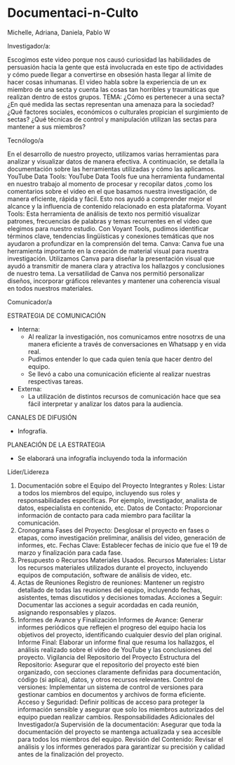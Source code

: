 # Documentaci-n-Culto

Michelle, Adriana, Daniela, Pablo W

Investigador/a:  

Escogimos este video porque nos causó curiosidad las habilidades de persuasión hacia la gente que está involucrada en este tipo de actividades y cómo puede llegar a convertirse en obsesión hasta llegar al límite de hacer cosas inhumanas.
El video habla sobre la experiencia de un ex miembro de una secta y cuenta las cosas tan horribles y traumáticas que realizan dentro de estos grupos.
TEMA: ¿Cómo es pertenecer a una secta? 
¿En qué medida las sectas representan una amenaza para la sociedad?
¿Qué factores sociales, económicos o culturales propician el surgimiento de sectas?
¿Qué técnicas de control y manipulación utilizan las sectas para mantener a sus miembros?


Tecnólogo/a 
 
En el desarrollo de nuestro proyecto, utilizamos varias herramientas para analizar y visualizar datos de manera efectiva. A continuación, se detalla la documentación sobre las herramientas utilizadas y cómo las aplicamos.
 YouTube Data Tools: 
YouTube Data Tools fue una herramienta fundamental en nuestro trabajo al momento de procesar y recopilar datos ,como los comentarios sobre el video en el que basamos nuestra investigación, de manera eficiente, rápida y fácil. Esto nos ayudó a comprender mejor el alcance y la influencia de contenido relacionado en esta plataforma.
Voyant Tools:
Esta herramienta de análisis de texto nos permitió visualizar patrones, frecuencias de palabras y temas recurrentes en el video que elegimos para nuestro estudio. Con Voyant Tools, pudimos identificar términos clave, tendencias lingüísticas y conexiones temáticas que nos ayudaron a profundizar en la comprensión del tema. 
Canva:
Canva fue una herramienta importante en la creación de material visual para nuestra investigación. Utilizamos Canva para diseñar la presentación visual que ayudó a transmitir de manera clara y atractiva los hallazgos y conclusiones de nuestro tema. La versatilidad de Canva nos permitió personalizar diseños, incorporar gráficos relevantes y mantener una coherencia visual en todos nuestros materiales.


Comunicador/a 

ESTRATEGIA DE COMUNICACIÓN
- Interna:
  - Al realizar la investigación, nos comunicamos entre nosotrxs de una manera eficiente a través de conversaciones en Whatsapp y en vida real.
  - Pudimos entender lo que cada quien tenía que hacer dentro del equipo.
  - Se llevó a cabo una comunicación eficiente al realizar nuestras respectivas tareas.
- Externa:
  - La utilización de distintos recursos de comunicación hace que sea fácil interpretar y analizar los datos para la audiencia.

CANALES DE DIFUSIÓN
  - Infografía.

PLANEACIÓN DE LA ESTRATEGIA
  - Se elaborará una infografía incluyendo toda la información 

 
Líder/Lidereza 
 
1. Documentación sobre el Equipo del Proyecto
Integrantes y Roles: Listar a todos los miembros del equipo, incluyendo sus roles y responsabilidades específicas. Por ejemplo, investigador, analista de datos, especialista en contenido, etc.
Datos de Contacto: Proporcionar información de contacto para cada miembro para facilitar la comunicación.
2. Cronograma
Fases del Proyecto: Desglosar el proyecto en fases o etapas, como investigación preliminar, análisis del video, generación de informes, etc.
Fechas Clave: Establecer fechas de inicio que fue el 19 de marzo  y finalización para cada fase.
3. Presupuesto o Recursos Materiales Usados.
Recursos Materiales: Listar los recursos materiales utilizados durante el proyecto, incluyendo equipos de computación, software de análisis de video, etc.
5. Actas de Reuniones
Registro de reuniones: Mantener un registro detallado de todas las reuniones del equipo, incluyendo fechas, asistentes, temas discutidos y decisiones tomadas.
Acciones a Seguir: Documentar las acciones a seguir acordadas en cada reunión, asignando responsables y plazos.
6. Informes de Avance y Finalización
Informes de Avance: Generar informes periódicos que reflejen el progreso del equipo hacia los objetivos del proyecto, identificando cualquier desvío del plan original.
Informe Final: Elaborar un informe final que resuma los hallazgos, el análisis realizado sobre el video de YouTube y las conclusiones del proyecto.
Vigilancia del Repositorio del Proyecto
Estructura del Repositorio: Asegurar que el repositorio del proyecto esté bien organizado, con secciones claramente definidas para documentación, código (si aplica), datos, y otros recursos relevantes.
Control de versiones: Implementar un sistema de control de versiones para gestionar cambios en documentos y archivos de forma eficiente.
Acceso y Seguridad: Definir políticas de acceso para proteger la información sensible y asegurar que solo los miembros autorizados del equipo puedan realizar cambios.
Responsabilidades Adicionales del Investigador/a
Supervisión de la documentación: Asegurar que toda la documentación del proyecto se mantenga actualizada y sea accesible para todos los miembros del equipo.
Revisión del Contenido: Revisar el análisis y los informes generados para garantizar su precisión y calidad antes de la finalización del proyecto.
